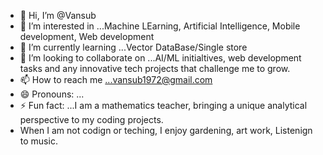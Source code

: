- 👋 Hi, I’m @Vansub
- 👀 I’m interested in ...Machine LEarning, Artificial Intelligence, Mobile development, Web development
- 🌱 I’m currently learning ...Vector DataBase/Single store 
- 💞️ I’m looking to collaborate on ...AI/ML initialtives, web development tasks and any innovative tech projects that challenge me to grow.
- 📫 How to reach me ...vansub1972@gmail.com
- 😄 Pronouns: ...
- ⚡ Fun fact: ...I am a mathematics teacher, bringing a unique analytical perspective to my coding projects.
-    When I am not codign or teching, I enjoy gardening, art work, Listenign to music. 

<!---
Vansub/Vansub is a ✨ special ✨ repository because its `README.md` (this file) appears on your GitHub profile.
You can click the Preview link to take a look at your changes.
--->
